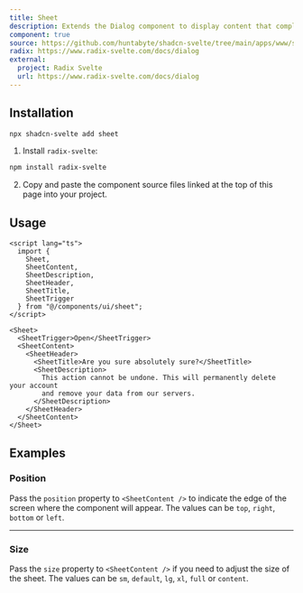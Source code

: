 ```yaml
---
title: Sheet
description: Extends the Dialog component to display content that complements the main content of the screen.
component: true
source: https://github.com/huntabyte/shadcn-svelte/tree/main/apps/www/src/lib/components/ui/sheet
radix: https://www.radix-svelte.com/docs/dialog
external:
  project: Radix Svelte
  url: https://www.radix-svelte.com/docs/dialog
---
```


<script>
  import { SheetDemo, SheetPositionDemo, SheetSizeDemo, ComponentExample, ManualInstall } from '$lib/components/docs';
</script>

<ComponentExample src="src/lib/components/docs/examples/sheet/SheetDemo.svelte">

<div slot="example">
<SheetDemo />
</div>

</ComponentExample>

## Installation

```bash
npx shadcn-svelte add sheet
```

<ManualInstall>

1. Install `radix-svelte`:

```bash
npm install radix-svelte
```

2. Copy and paste the component source files linked at the top of this page into your project.

</ManualInstall>

## Usage

```svelte
<script lang="ts">
  import {
    Sheet,
    SheetContent,
    SheetDescription,
    SheetHeader,
    SheetTitle,
    SheetTrigger
  } from "@/components/ui/sheet";
</script>
```

```svelte
<Sheet>
  <SheetTrigger>Open</SheetTrigger>
  <SheetContent>
    <SheetHeader>
      <SheetTitle>Are you sure absolutely sure?</SheetTitle>
      <SheetDescription>
        This action cannot be undone. This will permanently delete your account
        and remove your data from our servers.
      </SheetDescription>
    </SheetHeader>
  </SheetContent>
</Sheet>
```

## Examples

### Position

Pass the `position` property to `<SheetContent />` to indicate the edge of the screen where the component will appear. The values can be `top`, `right`, `bottom` or `left`.

<ComponentExample src="src/lib/components/docs/examples/sheet/SheetPositionDemo.svelte">

<div slot="example">
<SheetPositionDemo />
</div>

</ComponentExample>

---

### Size

Pass the `size` property to `<SheetContent />` if you need to adjust the size of the sheet. The values can be `sm`, `default`, `lg`, `xl`, `full` or `content`.

<ComponentExample src="src/lib/components/docs/examples/sheet/SheetSizeDemo.svelte">

<div slot="example">
<SheetSizeDemo />
</div>

</ComponentExample>
